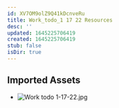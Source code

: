 ```yaml
---
id: XV7OM9olZ9Q41kDcnveRu
title: Work_todo_1 17 22 Resources
desc: ''
updated: 1645225706419
created: 1645225706419
stub: false
isDir: true
---
```

## Imported Assets
- ![Work todo 1-17-22.jpg](/assets/work-todo-1-17-22.jpg)
